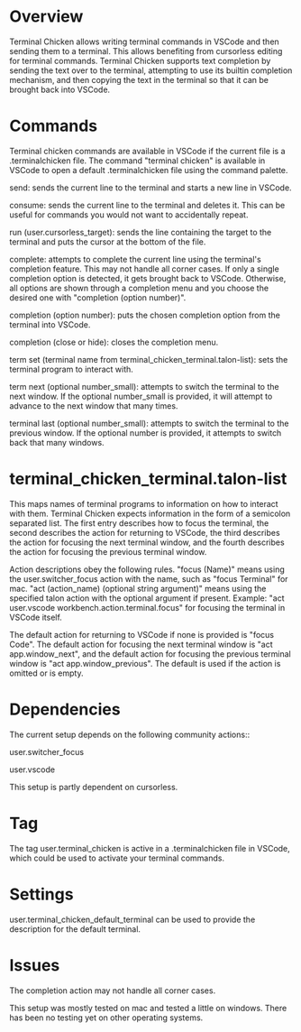 # Overview
Terminal Chicken allows writing terminal commands in VSCode and then sending them to a terminal. This allows benefiting from cursorless editing for terminal commands. Terminal Chicken supports text completion by sending the text over to the terminal, attempting to use its builtin completion mechanism, and then copying the text in the terminal so that it can be brought back into VSCode.

# Commands
Terminal chicken commands are available in VSCode if the current file is a .terminalchicken file. The command "terminal chicken" is available in VSCode to open a default .terminalchicken file using the command palette.

send: sends the current line to the terminal and starts a new line in VSCode.

consume: sends the current line to the terminal and deletes it. This can be useful for commands you would not want to accidentally repeat.

run (user.cursorless_target): sends the line containing the target to the terminal and puts the cursor at the bottom of the file.

complete: attempts to complete the current line using the terminal's completion feature. This may not handle all corner cases. If only a single completion option is detected, it gets brought back to VSCode. Otherwise, all options are shown through a completion menu and you choose the desired one with "completion (option number)". 

completion (option number): puts the chosen completion option from the terminal into VSCode.

completion (close or hide): closes the completion menu.

term set (terminal name from terminal_chicken_terminal.talon-list): sets the terminal program to interact with.

term next (optional number_small): attempts to switch the terminal to the next window. If the optional number_small is provided, it will attempt to advance to the next window that many times.

terminal last (optional number_small): attempts to switch the terminal to the previous window. If the optional number is provided, it attempts to switch back that many windows.

# terminal_chicken_terminal.talon-list
This maps names of terminal programs to information on how to interact with them. Terminal Chicken expects information in the form of a semicolon separated list. The first entry describes how to focus the terminal, the second describes the action for returning to VSCode, the third describes the action for focusing the next terminal window, and the fourth describes the action for focusing the previous terminal window. 

Action descriptions obey the following rules. "focus (Name)" means using the user.switcher_focus action with the name, such as "focus Terminal" for mac. "act (action_name) (optional string argument)" means using the specified talon action with the optional argument if present. Example: "act user.vscode workbench.action.terminal.focus" for focusing the terminal in VSCode itself. 

The default action for returning to VSCode if none is provided is "focus Code". The default action for focusing the next terminal window is "act app.window_next", and the default action for focusing the previous terminal window is "act app.window_previous". The default is used if the action is omitted or is empty.

# Dependencies
The current setup depends on the following community actions::

user.switcher_focus

user.vscode

This setup is partly dependent on cursorless. 

# Tag
The tag user.terminal_chicken is active in a .terminalchicken file in VSCode, which could be used to activate your terminal commands.

# Settings
user.terminal_chicken_default_terminal can be used to provide the description for the default terminal. 

# Issues
The completion action may not handle all corner cases.

This setup was mostly tested on mac and tested a little on windows. There has been no testing yet on other operating systems. 